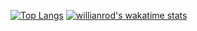 [![Top Langs](https://github-readme-stats.vercel.app/api/top-langs/?username=yonghap&layout=compact)](https://github.com/yonghap)
[![willianrod's wakatime stats](https://github-readme-stats.vercel.app/api/wakatime?username=yonghap&layout=compact)](https://github.com/yonghap)
